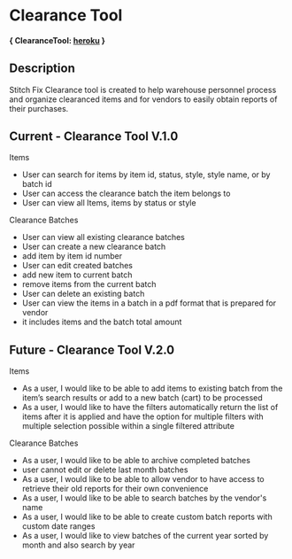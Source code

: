 # Clearance Tool 
#### { ClearanceTool: [heroku](https://stitch-fix-clearance-tool.herokuapp.com/) }

## Description
Stitch Fix Clearance tool is created to help warehouse personnel process and organize clearanced items and for vendors to easily obtain reports of their purchases.

## Current - Clearance Tool V.1.0

Items 
* User can search for items by item id, status, style, style name, or by batch id
* User can access the clearance batch the item belongs to
* User can view all Items, items by status or style

Clearance Batches
* User can view all existing clearance batches 
* User can create a new clearance batch
 * add item by item id number
* User can edit created batches
 * add new item to current batch
 * remove items from the current batch
* User can delete an existing batch
* User can view the items in a batch in a pdf format that is prepared for vendor
 * it includes items and the batch total amount

## Future - Clearance Tool V.2.0

Items 
* As a user, I would like to be able to add items to existing batch from the item’s search results or add to a new batch (cart) to be processed 
* As a user, I would like to have the filters automatically return the list of items after it is applied and have the option for multiple filters with multiple selection possible within a single filtered attribute

Clearance Batches
* As a user, I would like to be able to archive completed batches
 * user cannot edit or delete last month batches 
* As a user, I would like to be able to allow vendor to have access to retrieve their old reports for their own convenience
* As a user, I would like to be able to search batches by the vendor's name
* As a user, I would like to be able to create custom batch reports with custom date ranges
* As a user, I would like to view batches of the current year sorted by month and also search by year

 


